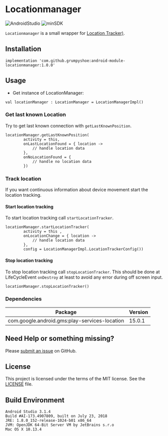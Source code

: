 
  # Locationmanager

  ![AndroidStudio](https://img.shields.io/badge/Android_Studio-3.1.4-brightgreen.svg)
  ![minSDK](https://img.shields.io/badge/minSDK-API_16-orange.svg?style=flat)

  `Locationmanager` is a small wrapper for [Location Tracker)](https://developer.android.com/training/location/).

  ## Installation

  ```
  implementation 'com.github.grumpyshoe:android-module-locationmanager:1.0.0'
  ```

  ## Usage

  - Get instance of LocationManager:
  ```
  val locationManager : LocationManager = LocationManagerImpl()
  ```

  ### Get last known Location
  Try to get last known connection with `getLastKnownPosition`.
  ```
  locationManager.getLastKnownPosition(
          activity = this,
          onLastLocationFound = { location ->
              // handle location data
          },
          onNoLocationFound = {
              // handle no location data
          })

  ```


  ### Track location
  If you want continuous information about device movement start the location tracking.

  #### Start location tracking
  To start location tracking call `startLocationTracker`.
  ```
  locationManager.startLocationTracker(
          activity = this ,
          onLocationChange = { location ->
              // handle location data
          },
          config = LocationManagerImpl.LocationTrackerConfig())

  ```

  #### Stop location tracking
  To stop location tracking call `stopLocationTracker`. This should be done at LifeCycleEvent `onDestroy` at least to avoid any error during off screen input.
  ```
  locationManager.stopLocationTracker()

  ```

  ### Dependencies
  | Package  | Version  |
  | ------------ | ------------ |
  | com.google.android.gms:play-services-location  | 15.0.1  |


  ## Need Help or something missing?

  Please [submit an issue](https://github.com/grumpyshoe/android-module-locationmanager/issues) on GitHub.


  ## License

  This project is licensed under the terms of the MIT license. See the [LICENSE](LICENSE) file.

  ## Build Environment
  ```
  Android Studio 3.1.4
  Build #AI-173.4907809, built on July 23, 2018
  JRE: 1.8.0_152-release-1024-b01 x86_64
  JVM: OpenJDK 64-Bit Server VM by JetBrains s.r.o
  Mac OS X 10.13.4
  ```
